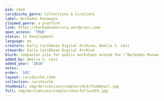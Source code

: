 ```yaml
---
pid: cds4
caridischo_genre: Collections & Curations
label: Barbados Runaways
claimed_genre: a platform
link: https://barbadosmercury.wordpress.com/
open_access: 'TRUE'
status: In Development
language: en
creators: Early Caribbean Digital Archive; Amalia S. Levi
stewards: Early Caribbean Digital Archive
blurb: Companion site for public workshops around the \"Barbados Runaways\" collection.
added_by: Amalia S. Levi
added_year: '2020'
notes: 
order: '103'
layout: caridischo_item
collection: caridischo
thumbnail: img/derivatives/simple/cds4/thumbnail.jpg
full: img/derivatives/simple/cds4/fullwidth.jpg
---
```

